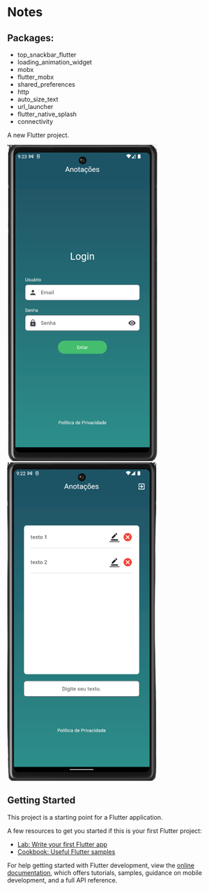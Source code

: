 # Notes

## Packages:

- top_snackbar_flutter
- loading_animation_widget
- mobx
- flutter_mobx
- shared_preferences
- http
- auto_size_text
- url_launcher
- flutter_native_splash
- connectivity

A new Flutter project.

<p float="left">
  <img src="https://github.com/rhbpinheiro/notes/blob/main/assets/images/loginpage.png"  />
  <img src="https://github.com/rhbpinheiro/notes/blob/main/assets/images/homePage.png"  /> 
</p>

## Getting Started

This project is a starting point for a Flutter application.

A few resources to get you started if this is your first Flutter project:

- [Lab: Write your first Flutter app](https://docs.flutter.dev/get-started/codelab)
- [Cookbook: Useful Flutter samples](https://docs.flutter.dev/cookbook)

For help getting started with Flutter development, view the
[online documentation](https://docs.flutter.dev/), which offers tutorials,
samples, guidance on mobile development, and a full API reference.
